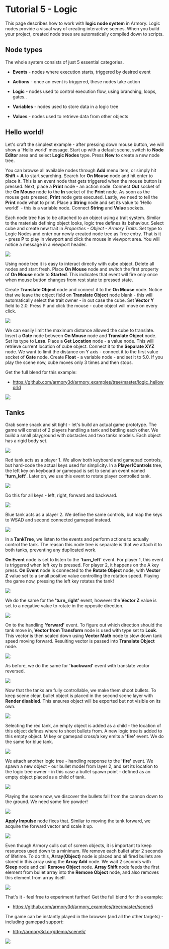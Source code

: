 # Tutorial 5 - Logic

This page describes how to work with **logic node system** in Armory. Logic nodes provide a visual way of creating interactive scenes. When you build your project, created node trees are automatically compiled down to scripts.

## Node types

The whole system consists of just 5 essential categories.

- **Events** - nodes where execution starts, triggered by desired event

- **Actions** - once an event is triggered, these nodes take action

- **Logic** - nodes used to control execution flow, using branching, loops, gates..

- **Variables** - nodes used to store data in a logic tree

- **Values** - nodes used to retrieve data from other objects

## Hello world!

Let's craft the simplest example - after pressing down mouse button, we will show a 'Hello world' message. Start up with a default scene, switch to **Node Editor** area and select **Logic Nodes** type. Press **New** to create a new node tree.

You can browse all available nodes through **Add** menu item, or simply hit **Shift + A** to start searching. Search for **On Mouse** node and hit enter to place it. This is an event node that gets triggered when the mouse button is pressed. Next, place a **Print** node - an action node. Connect **Out** socket of the **On Mouse** node to the **In** socket of the **Print** node. As soon as the mouse gets pressed, **Print** node gets executed. Lastly, we need to tell the **Print** node what to print. Place a **String** node and set its value to 'Hello world!' - this is a variable node. Connect **String** and **Value** sockets.

Each node tree has to be attached to an object using a trait system. Similar to the materials defining object looks, logic tree defines its behaviour. Select cube and create new trait in *Properties - Object - Armory Traits*. Set type to Logic Nodes and enter our newly created node tree as Tree entry. That is it - press **P** to play in viewport and click the mouse in viewport area. You will notice a message in a viewport header.

![](img/scene5/1.jpg)

Using node tree it is easy to interact directly with cube object. Delete all nodes and start fresh. Place **On Mouse** node and switch the first property of **On Mouse** node to **Started**. This indicates that event will fire only once when mouse button changes from rest state to pressed state.

 Create **Translate Object** node and connect it to the **On Mouse** node. Notice that we leave the object field on **Translate Object** node blank - this will automatically select the trait owner - in out case the cube. Set **Vector Y** field to 2.0. Press P and click the mouse - cube object will move on every click.

![](img/scene5/2.jpg)

We can easily limit the maximum distance allowed the cube to translate. Insert a **Gate** node between **On Mouse** node and **Translate Object** node. Set its type to **Less**. Place a **Get Location** node - a value node. This will retrieve current location of cube object. Connect it to the **Separate XYZ** node. We want to limit the distance on Y axis - connect it to the first value socket of **Gate** node. Create **Float** - a variable node - and set it to 5.0. If you play the scene now, cube moves only 3 times and then stops.

Get the full blend for this example:
- https://github.com/armory3d/armory_examples/tree/master/logic_helloworld

![](img/scene5/3.jpg)

## Tanks

Grab some snack and sit tight - let's build an actual game prototype. The game will consist of 2 players handling a tank and battling each other. We build a small playground with obstacles and two tanks models. Each object has a rigid body set.

![](img/scene5/4.jpg)

Red tank acts as a player 1. We allow both keyboard and gamepad controls, but hard-code the actual keys used for simplicity. In a **Player1Controls** tree, the left key on keyboard or gamepad is set to send an event named **'turn_left'**. Later on, we use this event to rotate player controlled tank.

![](img/scene5/5.jpg)

Do this for all keys - left, right, forward and backward.

![](img/scene5/6.jpg)

Blue tank acts as a player 2. We define the same controls, but map the keys to WSAD and second connected gamepad instead.

![](img/scene5/7.jpg)

In a **TankTree**, we listen to the events and perform actions to actually control the tank. The reason this node tree is separate is that we attach it to both tanks, preventing any duplicated work.

**On Event** node is set to listen to the **'turn_left'** event. For player 1, this event is triggered when left key is pressed. For player 2, it happens on the A key press. **On Event** node is connected to the **Rotate Object** node, with **Vector Z** value set to a small positive value controlling the rotation speed. Playing the game now, pressing the left key rotates the tank! 

![](img/scene5/8.jpg)

We do the same for the **'turn_right'** event, however the **Vector Z** value is set to a negative value to rotate in the opposite direction.

![](img/scene5/9.jpg)

On to the handling **'forward'** event. To figure out which direction should the tank move in, **Vector from Transform** node is used with type set to **Look**. This vector is then scaled down using **Vector Math** node to slow down tank speed moving forward. Resulting vector is passed into **Translate Object** node.

![](img/scene5/10.jpg)

As before, we do the same for **'backward'** event with translate vector reversed.

![](img/scene5/11.jpg)

Now that the tanks are fully controllable, we make them shoot bullets. To keep scene clear, bullet object is placed in the second scene layer with **Render disabled**. This ensures object will be exported but not visible on its own.

![](img/scene5/12.jpg)

Selecting the red tank, an empty object is added as a child - the location of this object defines where to shoot bullets from. A new logic tree is added to this empty object. M key or gamepad cross/a key emits a **'fire'** event. We do the same for blue tank.

![](img/scene5/13.jpg)

We attach another logic tree - handling response to the **'fire'** event. We spawn a new object - our bullet model from layer 2, and set its location to the logic tree owner - in this case a bullet spawn point - defined as an empty object placed as a child of tank.

![](img/scene5/14.jpg)

Playing the scene now, we discover the bullets fall from the cannon down to the ground. We need some fire powder!

![](img/scene5/15.jpg)

**Apply Impulse** node fixes that. Similar to moving the tank forward, we acquire the forward vector and scale it up.

![](img/scene5/16.jpg)

Even though Armory culls out of screen objects, it is important to keep resources used down to a minimum. We remove each bullet after 2 seconds of lifetime. To do this, **Array(Object)** node is placed and all fired bullets are stored in this array using the **Array Add** node. We wait 2 seconds with **Sleep** node and call **Remove Object** node. **Array Shift** node feeds the first element from bullet array into the **Remove Object** node, and also removes this element from array itself.

![](img/scene5/17.jpg)

That's it - feel free to experiment further! Get the full blend for this example:

- https://github.com/armory3d/armory_examples/tree/master/scene5

The game can be instantly played in the browser (and all the other targets) - including gamepad support:
- http://armory3d.org/demo/scene5/

![](img/scene5/18.jpg)
